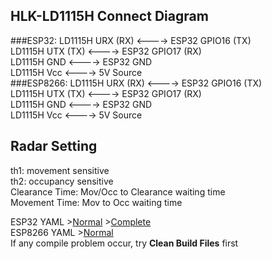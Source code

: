 ## HLK-LD1115H Connect Diagram
###ESP32:
LD1115H URX (RX) <----> ESP32 GPIO16 (TX)   
LD1115H UTX (TX) <----> ESP32 GPIO17 (RX)   
LD1115H GND <----> ESP32 GND   
LD1115H Vcc <----> 5V Source    
###ESP8266:
LD1115H URX (RX) <----> ESP32 GPIO16 (TX)   
LD1115H UTX (TX) <----> ESP32 GPIO17 (RX)   
LD1115H GND <----> ESP32 GND   
LD1115H Vcc <----> 5V Source    
   
## Radar Setting
th1: movement sensitive   
th2: occupancy sensitive   
Clearance Time: Mov/Occ to Clearance waiting time   
Movement Time: Mov to Occ waiting time   

ESP32 YAML >[Normal](ESP32-LD1115H.yaml) >[Complete](ESP32-LD1115H-Complete.yaml)   
ESP8266 YAML >[Normal](ESP8266-LD1115H.yaml)   
If any compile problem occur, try **Clean Build Files** first
